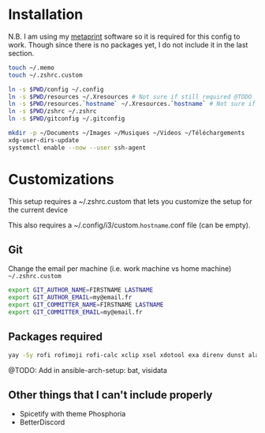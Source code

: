 # Installation

N.B. I am using my [metaprint](https://github.com/oxodao/metaprint) software so it is required for this config to work. Though since there is no packages yet, I do not include it in the last section.
```sh
touch ~/.memo
touch ~/.zshrc.custom

ln -s $PWD/config ~/.config
ln -s $PWD/resources ~/.Xresources # Not sure if still required @TODO
ln -s $PWD/resources.`hostname` ~/.Xresources.`hostname` # Not sure if still required @TODO
ln -s $PWD/zshrc ~/.zshrc
ln -s $PWD/gitconfig ~/.gitconfig

mkdir -p ~/Documents ~/Images ~/Musiques ~/Videos ~/Téléchargements
xdg-user-dirs-update
systemctl enable --now --user ssh-agent
```

# Customizations
This setup requires a ~/.zshrc.custom that lets you customize the setup for the current device

This also requires a ~/.config/i3/custom.`hostname`.conf file (can be empty).

## Git
Change the email per machine (i.e. work machine vs home machine)
`~/.zshrc.custom`
```sh
export GIT_AUTHOR_NAME=FIRSTNAME LASTNAME
export GIT_AUTHOR_EMAIL=my@email.fr
export GIT_COMMITTER_NAME=FIRSTNAME LASTNAME
export GIT_COMMITTER_EMAIL=my@email.fr
```

## Packages required

```sh
yay -Sy rofi rofimoji rofi-calc xclip xsel xdotool exa direnv dunst alacritty lm_sensors inetutils scrot i3lock playerctl metaprint
```

@TODO: Add in ansible-arch-setup: bat, visidata

## Other things that I can't include properly

- Spicetify with theme Phosphoria
- BetterDiscord
